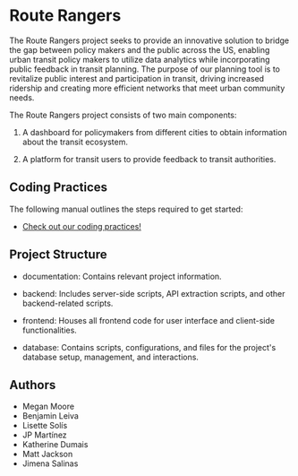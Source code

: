 # Route Rangers
The Route Rangers project seeks to provide an innovative solution to bridge the gap between policy makers and the public across the US, enabling urban transit policy makers to utilize data analytics while incorporating public feedback in transit planning. The purpose of our planning tool is to revitalize public interest and participation in transit, driving increased ridership and creating more efficient networks that meet urban community needs.

The Route Rangers project consists of two main components:

1. A dashboard for policymakers from different cities to obtain information about the transit ecosystem.
    
2. A platform for transit users to provide feedback to transit authorities. 

## Coding Practices

The following manual outlines the steps required to get started:

- [Check out our coding practices!](./documentation/code-standards.md)

## Project Structure

- documentation: Contains relevant project information.

- backend: Includes server-side scripts, API extraction scripts, and other backend-related scripts.

- frontend: Houses all frontend code for user interface and client-side functionalities.

- database: Contains scripts, configurations, and files for the project's database setup, management, and interactions.

## Authors

- Megan Moore
- Benjamin Leiva
- Lisette Solís
- JP Martínez
- Katherine Dumais
- Matt Jackson
- Jimena Salinas
